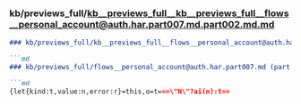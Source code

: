 ### kb/previews_full/kb__previews_full__kb__previews_full__flows__personal_account@auth.har.part007.md.part002.md.md

```md
### kb/previews_full/kb__previews_full__flows__personal_account@auth.har.part007.md.part002.md

```md
### kb/previews_full/flows__personal_account@auth.har.part007.md (part 002)

```md
{let{kind:t,value:n,error:r}=this,o=t===\"N\"?ai(n):t==
```

```

```

```
